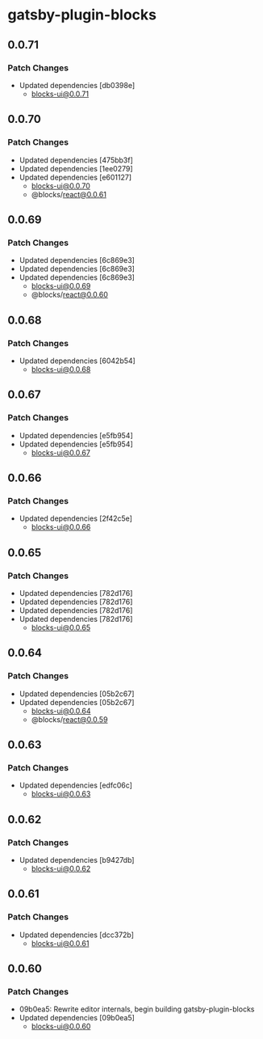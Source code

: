 # gatsby-plugin-blocks

## 0.0.71

### Patch Changes

- Updated dependencies [db0398e]
  - blocks-ui@0.0.71

## 0.0.70

### Patch Changes

- Updated dependencies [475bb3f]
- Updated dependencies [1ee0279]
- Updated dependencies [e601127]
  - blocks-ui@0.0.70
  - @blocks/react@0.0.61

## 0.0.69

### Patch Changes

- Updated dependencies [6c869e3]
- Updated dependencies [6c869e3]
- Updated dependencies [6c869e3]
  - blocks-ui@0.0.69
  - @blocks/react@0.0.60

## 0.0.68

### Patch Changes

- Updated dependencies [6042b54]
  - blocks-ui@0.0.68

## 0.0.67

### Patch Changes

- Updated dependencies [e5fb954]
- Updated dependencies [e5fb954]
  - blocks-ui@0.0.67

## 0.0.66

### Patch Changes

- Updated dependencies [2f42c5e]
  - blocks-ui@0.0.66

## 0.0.65

### Patch Changes

- Updated dependencies [782d176]
- Updated dependencies [782d176]
- Updated dependencies [782d176]
- Updated dependencies [782d176]
  - blocks-ui@0.0.65

## 0.0.64

### Patch Changes

- Updated dependencies [05b2c67]
- Updated dependencies [05b2c67]
  - blocks-ui@0.0.64
  - @blocks/react@0.0.59

## 0.0.63

### Patch Changes

- Updated dependencies [edfc06c]
  - blocks-ui@0.0.63

## 0.0.62

### Patch Changes

- Updated dependencies [b9427db]
  - blocks-ui@0.0.62

## 0.0.61

### Patch Changes

- Updated dependencies [dcc372b]
  - blocks-ui@0.0.61

## 0.0.60

### Patch Changes

- 09b0ea5: Rewrite editor internals, begin building gatsby-plugin-blocks
- Updated dependencies [09b0ea5]
  - blocks-ui@0.0.60
